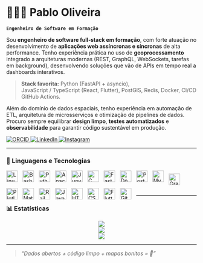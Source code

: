 # 👨🏻‍💻 Pablo Oliveira

**`Engenheiro de Software em Formação`**

Sou **engenheiro de software full‑stack em formação**, com forte atuação no desenvolvimento de **aplicações web assíncronas e síncronas** de alta performance. Tenho experiência prática no uso de **geoprocessamento** integrado a arquiteturas modernas (REST, GraphQL, WebSockets, tarefas em background), desenvolvendo soluções que vão de APIs em tempo real a dashboards interativos.

> **Stack favorita:** Python (FastAPI + asyncio), JavaScript / TypeScript (React, Flutter), PostGIS, Redis, Docker, CI/CD GitHub Actions.

Além do domínio de dados espaciais, tenho experiência em automação de ETL, arquitetura de microsserviços e otimização de pipelines de dados. Procuro sempre equilibrar **design limpo**, **testes automatizados** e **observabilidade** para garantir código sustentável em produção.

<p align="left">
  <a href="https://orcid.org/0009-0009-8292-8091">
    <img alt="ORCID" title="Meu ORCID" src="https://img.shields.io/badge/ORCID-0009 0009 8292 8091-A6CE39?style=for-the-badge&logo=orcid&logoColor=white"/>
  </a>
  <a href="http://www.linkedin.com/in/pablo-oliveira-273937206">
    <img alt="LinkedIn" title="Conecte‑se comigo no LinkedIn" src="https://img.shields.io/badge/LinkedIn-Connect-0A66C2?style=for-the-badge&logo=linkedin&logoColor=white"/>
  </a>
  <a href="https://www.instagram.com/pablo.oliveira.dev?igsh=azJoY29rcG5nY2x4">
    <img alt="Instagram" title="Siga‑me no Instagram" src="https://img.shields.io/badge/Instagram-@pablo.oliveira.dev-E4405F?style=for-the-badge&logo=instagram&logoColor=white"/>
  </a>
</p>

---

### 🧰 Linguagens e Tecnologias

<!-- Primeira linha -->


<img align="left" alt="Linux" title="Linux" width="30px" style="padding-right: 10px;" src="https://cdn.jsdelivr.net/gh/devicons/devicon/icons/linux/linux-original.svg" />
<img align="left" alt="Bash" title="Bash" width="30px" style="padding-right: 10px;" src="https://cdn.jsdelivr.net/gh/devicons/devicon/icons/bash/bash-original.svg" />
<img align="left" alt="Python" title="Python" width="30px" style="padding-right: 10px;" src="https://cdn.jsdelivr.net/gh/devicons/devicon/icons/python/python-original.svg" />
<img align="left" alt="Anaconda" title="Anaconda" width="30px" style="padding-right: 10px;" src="https://cdn.jsdelivr.net/gh/devicons/devicon/icons/anaconda/anaconda-original.svg" />
<img align="left" alt="Jupyter" title="Jupyter" width="30px" style="padding-right: 10px;" src="https://cdn.jsdelivr.net/gh/devicons/devicon/icons/jupyter/jupyter-original.svg" />
<img align="left" alt="C" title="C" width="30px" style="padding-right: 10px;" src="https://cdn.jsdelivr.net/gh/devicons/devicon/icons/c/c-original.svg" />
<img align="left" alt="FastAPI" title="FastAPI" width="30px" style="padding-right: 10px;" src="https://cdn.jsdelivr.net/gh/devicons/devicon/icons/fastapi/fastapi-original.svg" />
<img align="left" alt="Docker" title="Docker" width="30px" style="padding-right: 10px;" src="https://cdn.jsdelivr.net/gh/devicons/devicon/icons/docker/docker-original.svg" />
<img align="left" alt="PostgreSQL" title="PostgreSQL" width="30px" style="padding-right: 10px;" src="https://cdn.jsdelivr.net/gh/devicons/devicon/icons/postgresql/postgresql-original.svg" />
<img align="left" alt="MySQL" title="MySQL" width="30px" style="padding-right: 10px;" src="https://cdn.jsdelivr.net/gh/devicons/devicon@latest/icons/mysql/mysql-original.svg" />
          

<!-- Segunda linha icons-->


<img align="left" alt="Graphql" title="Graphql"  width="30px" style="padding-right: 10px; margin-top:8px;" src="https://cdn.jsdelivr.net/gh/devicons/devicon@latest/icons/graphql/graphql-plain.svg" />

<img align="left" alt="Plotly" title="Plotly" width="30px" style="padding-right: 10px; margin-top:8px;"  src="https://cdn.jsdelivr.net/gh/devicons/devicon@latest/icons/plotly/plotly-original.svg" />
<img align="left" alt="Matplotlib" title="Matplotlib" width="30px" style="padding-right: 10px; margin-top:8px;" src="https://cdn.jsdelivr.net/gh/devicons/devicon/icons/matplotlib/matplotlib-original.svg" />
<img align="left" alt="Railway" title="Railway" width="30px" style="padding-right: 10px; margin-top:8px;" src="https://cdn.jsdelivr.net/gh/devicons/devicon/icons/railway/railway-original.svg" />
<img align="left" alt="JavaScript" title="JavaScript" width="30px" style="padding-right: 10px; margin-top:8px;" src="https://cdn.jsdelivr.net/gh/devicons/devicon/icons/javascript/javascript-original.svg" />
<img align="left" alt="HTML" title="HTML" width="30px" style="padding-right: 10px; margin-top:8px;" src="https://cdn.jsdelivr.net/gh/devicons/devicon/icons/html5/html5-original.svg" />
<img align="left" alt="CSS" title="CSS" width="30px" style="padding-right: 10px; margin-top:8px;" src="https://cdn.jsdelivr.net/gh/devicons/devicon/icons/css3/css3-original.svg" />
<img align="left" alt="Flutter" title="Flutter" width="30px" style="padding-right: 10px; margin-top:8px;" src="https://cdn.jsdelivr.net/gh/devicons/devicon/icons/flutter/flutter-original.svg" />
<img align="left" alt="Git" title="Git" width="30px" style="padding-right: 10px; margin-top:8px;" src="https://cdn.jsdelivr.net/gh/devicons/devicon/icons/git/git-original.svg" />

<br/>
<br/>
<br/>

---

### 📊 Estatísticas

<div align="center">
  <img src="https://github-readme-stats.vercel.app/api?username=DevPabloOliveira&show_icons=true&theme=tokyonight&count_private=true&hide_border=true&locale=pt-br&custom_title=Estatísticas%20do%20GitHub" />
  <br/>
  <img src="https://github-readme-streak-stats.herokuapp.com/?user=DevPabloOliveira&theme=tokyonight&hide_border=true&locale=pt_BR&currStreakLabel=EB5454&currStreakNum=EB5454" />
  <br/>
  <img src="https://github-readme-stats.vercel.app/api/top-langs/?username=DevPabloOliveira&theme=tokyonight&layout=compact&langs_count=10&hide_border=true&custom_title=Linguagens%20Mais%20Usadas" />
</div>

---

> *“Dados abertos + código limpo + mapas bonitos = 💚”*
